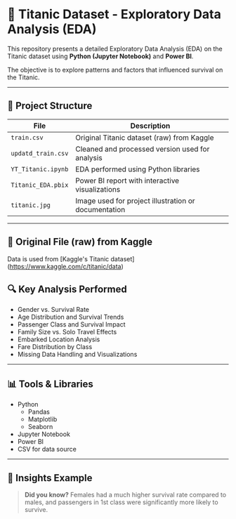 # 🚢 Titanic Dataset - Exploratory Data Analysis (EDA)

This repository presents a detailed Exploratory Data Analysis (EDA) on the Titanic dataset using **Python (Jupyter Notebook)** and **Power BI**.

The objective is to explore patterns and factors that influenced survival on the Titanic.

---

## 📂 Project Structure

| File                  | Description |
|-----------------------|-------------|
| `train.csv`           | Original Titanic dataset (raw) from Kaggle |
| `updatd_train.csv`    | Cleaned and processed version used for analysis |
| `YT_Titanic.ipynb`    | EDA performed using Python libraries |
| `Titanic_EDA.pbix`    | Power BI report with interactive visualizations |
| `titanic.jpg`         | Image used for project illustration or documentation |

---


## 📄 Original File (raw) from Kaggle

Data is used from [Kaggle's Titanic dataset] (https://www.kaggle.com/c/titanic/data)

## 🔍 Key Analysis Performed

- Gender vs. Survival Rate
- Age Distribution and Survival Trends
- Passenger Class and Survival Impact
- Family Size vs. Solo Travel Effects
- Embarked Location Analysis
- Fare Distribution by Class
- Missing Data Handling and Visualizations

---

## 📊 Tools & Libraries

- Python
  - Pandas
  - Matplotlib
  - Seaborn
- Jupyter Notebook
- Power BI
- CSV for data source

---

## 📌 Insights Example

> **Did you know?** Females had a much higher survival rate compared to males, and passengers in 1st class were significantly more likely to survive.

